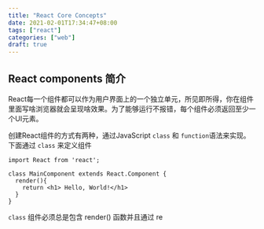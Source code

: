 ```yaml
---
title: "React Core Concepts"
date: 2021-02-01T17:34:47+08:00
tags: ["react"]
categories: ["web"]
draft: true
---
```


## React components 简介

React每一个组件都可以作为用户界面上的一个独立单元，所见即所得，你在组件里面写啥浏览器就会呈现啥效果。为了能够运行不报错，每个组件必须返回至少一个UI元素。

创建React组件的方式有两种，通过JavaScript `class` 和 `function`语法来实现。下面通过 `class` 来定义组件

```react
import React from 'react';

class MainComponent extends React.Component {
  render(){
    return <h1> Hello, World!</h1>
  }
}
```

`class` 组件必须总是包含 render() 函数并且通过 re

